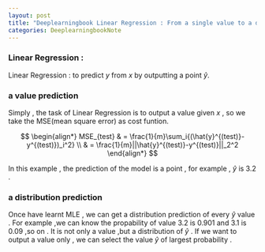 ```yaml
---
layout: post
title: "Deeplearningbook Linear Regression : From a single value to a distribution prediction"
categories: DeeplearningbookNote
---
```

### Linear Regression :

Linear Regression : to predict $y$ from $x$ by outputting a point $\hat{y}$.  

### a value prediction

Simply , the task of Linear Regression is to output a value given $x$ , so we take the MSE(mean square error) as cost funtion.

$$
\begin{align*}
MSE_{test} & = \frac{1}{m}\sum_i{(\hat{y}^{(test)}-y^{(test)})_i^2} \\
           & = \frac{1}{m}||\hat{y}^{(test)}-y^{(test)}||_2^2
\end{align*}
$$

In this example , the prediction of the model is a point , for example , $\hat{y}$ is $3.2$ . 

### a distribution  prediction 

Once have learnt MLE , we can get a distribution prediction of every $\hat{y}$ value . For example ,we can know the propability of value $3.2$ is $0.901$ and $3.1$ is $0.09$ ,so on . It is not only a value ,but a distribution of $\hat{y}$ . If we want to output a value only , we can select the value $\hat{y}$ of largest probability .
